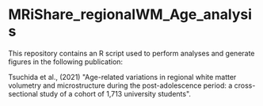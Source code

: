 # MRiShare_regionalWM_Age_analysis

This repository contains an R script used to perform analyses and generate figures in the following publication:

Tsuchida et al., (2021) "Age-related variations in regional white matter volumetry and microstructure during the post-adolescence period: a cross-sectional study of a cohort of 1,713 university students".

